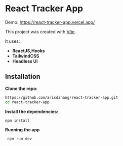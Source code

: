 # React Tracker App

Demo: https://react-tracker-app.vercel.app/

This project was created with [Vite](https://vitejs.dev/).

It uses:
- **ReactJS,Hooks**
- **TailwindCSS**
- **Headless UI**  

## Installation

**Clone the repo:**
```bash
https://github.com/arisdanang/react-tracker-app.git
cd react-tracker-app
```

**Install the dependencies:**
```bash
npm install
```

**Running the app**
```bash
 npm run dev
```
